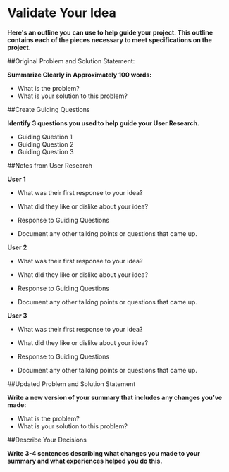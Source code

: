 # Validate Your Idea

**Here's an outline you can use to help guide your project.  This outline contains each of the pieces necessary to meet specifications on the project.**

##Original Problem and Solution Statement:

**Summarize Clearly in Approximately 100 words:**

* What is the problem? 
* What is your solution to this problem?

##Create Guiding Questions

**Identify 3 questions you used to help guide your User Research.**

* Guiding Question 1
* Guiding Question 2
* Guiding Question 3

##Notes from User Research

**User 1**

* What was their first response to your idea?

* What did they like or dislike about your idea?

* Response to Guiding Questions

* Document any other talking points or questions that came up.

**User 2**

* What was their first response to your idea?

* What did they like or dislike about your idea?

* Response to Guiding Questions

* Document any other talking points or questions that came up.

**User 3**

* What was their first response to your idea?

* What did they like or dislike about your idea?

* Response to Guiding Questions

* Document any other talking points or questions that came up.

##Updated Problem and Solution Statement

**Write a new version of your summary that includes any changes you’ve made:**

* What is the problem?
* What is your solution to this problem?

##Describe Your Decisions

**Write 3-4 sentences describing what changes you made to your summary and what experiences helped you do this.**


